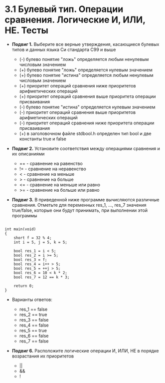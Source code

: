 # 3.1 Булевый тип. Операции сравнения. Логические И, ИЛИ, НЕ. Тесты

* **Подвиг 1.** Выберите все верные утверждения, касающиеся булевых типов и данных языка Си стандарта C99 и выше
  * (-) булево понятие "ложь" определяется любым ненулевым числовым значением
  * (+) булево понятие "ложь" определяется нулевым значением
  * (+) булево понятие "истина" определяется любым ненулевым числовым значением
  * (+) приоритет операций сравнения ниже приоритетов арифметических операций
  * (+) приоритет операций сравнения выше приоритета операции присваивания
  * (-) булево понятие "истина" определяется нулевым значением
  * (-) приоритет операций сравнения выше приоритетов арифметических операций
  * (-) приоритет операций сравнения ниже приоритета операции присваивания
  * (+) в заголовочном файле stdbool.h определен тип bool и две константы true и false


* **Подвиг 2.** Установите соответствия между операциями сравнения и их описаниями
  * == - сравнение на равенство
  * != - сравнение на неравенство
  * < - сравнение на меньше
  * \> - сравнение на больше
  * <= - сравнение на меньше или равно
  * \>= - сравнение на больше или равно

* **Подвиг 3.** В приведенной ниже программе вычисляются различные сравнения. Отметьте для переменных res_1, ..., res_7 значения true/false, которые они будут принимать, при выполнении этой программы  

```#include <stdbool.h>  
  
int main(void)  
{  
    short f = 32 % 4;  
    int i = 5, j = 5, k = 5;  
  
    bool res_1 = i < 5;  
    bool res_2 = i >= 5;  
    bool res_3 = f;  
    bool res_4 = i++ > 5;  
    bool res_5 = ++j > 5;  
    bool res_6 = 10 < k * 2;  
    bool res_7 = 12 == k * 3;  
  
    return 0;  
}
```  

* Варианты ответов:
  * res_1 == false
  * res_2 == true
  * res_3 == false
  * res_4 == false
  * res_5 == true
  * res_6 == false
  * res_7 == false

* **Подвиг 6.** Расположите логические операции И, ИЛИ, НЕ в порядке возрастания их приоритетов
  * ||
  * &&
  * !
